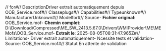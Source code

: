 // for#// DescriptionDriver extrait automatiquement depuis OOB_Service.mof#// Classeplugs#// Capabilities#// Typeunknown#// ManufacturerUnknown#// Modelfor#// Source- **Fichier original**: OOB_Service.mof- **Chemin complet**: D:\Download\Compressed\ME_SW_2413.5.67.0\Drivers\WMIProvider\ME\MEMofs\OOB_Service.mof- **Extrait le**: 2025-08-05T08:31:47.965Z#// Limitations- Driver extrait automatiquement- Ncessite tests et validation- Source: OOB_Service.mof#// Statut En attente de validation